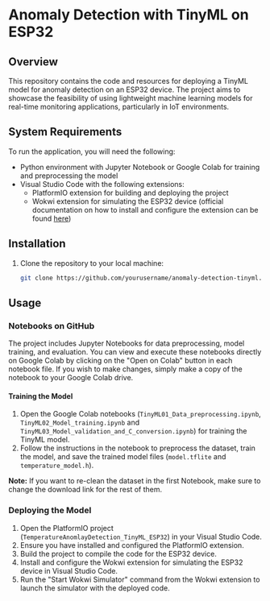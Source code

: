 # Anomaly Detection with TinyML on ESP32

## Overview

This repository contains the code and resources for deploying a TinyML model for anomaly detection on an ESP32 device. The project aims to showcase the feasibility of using lightweight machine learning models for real-time monitoring applications, particularly in IoT environments.

## System Requirements

To run the application, you will need the following:

- Python environment with Jupyter Notebook or Google Colab for training and preprocessing the model
- Visual Studio Code with the following extensions:
  - PlatformIO extension for building and deploying the project
  - Wokwi extension for simulating the ESP32 device (official documentation on how to install and configure the extension can be found [here](https://docs.wokwi.com/vscode/getting-started))

## Installation

1. Clone the repository to your local machine:

    ```bash
    git clone https://github.com/yourusername/anomaly-detection-tinyml.git
    ```

## Usage

### Notebooks on GitHub

The project includes Jupyter Notebooks for data preprocessing, model training, and evaluation. You can view and execute these notebooks directly on Google Colab by clicking on the "Open on Colab" button in each notebook file. If you wish to make changes, simply make a copy of the notebook to your Google Colab drive.

#### Training the Model

1. Open the Google Colab notebooks (`TinyML01_Data_preprocessing.ipynb`, `TinyML02_Model_training.ipynb` and `TinyML03_Model_validation_and_C_conversion.ipynb`) for training the TinyML model.
2. Follow the instructions in the notebook to preprocess the dataset, train the model, and save the trained model files (`model.tflite` and `temperature_model.h`).

**Note:** If you want to re-clean the dataset in the first Notebook, make sure to change the download link for the rest of them.

### Deploying the Model

1. Open the PlatformIO project (`TemperatureAnomlayDetection_TinyML_ESP32`) in your Visual Studio Code.
2. Ensure you have installed and configured the PlatformIO extension.
3. Build the project to compile the code for the ESP32 device.
4. Install and configure the Wokwi extension for simulating the ESP32 device in Visual Studio Code.
5. Run the "Start Wokwi Simulator" command from the Wokwi extension to launch the simulator with the deployed code.
